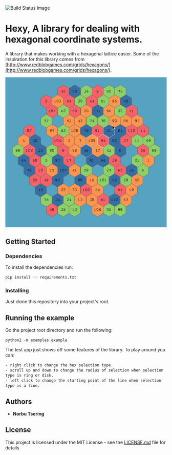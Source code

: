 ![Build Status Image](https://travis-ci.org/RedFT/Hexy.svg?branch=master)

# Hexy, A library for dealing with hexagonal coordinate systems.

A library that makes working with a hexagonal lattice easier. Some of the inspiration for this library comes from [http://www.redblobgames.com/grids/hexagons/](http://www.redblobgames.com/grids/hexagons/).

![Alt text](/resources/Hexy.gif?raw=true "Short Demo")

## Getting Started

### Dependencies

To install the dependencies run:
```bash
pip install -r requirements.txt
```

### Installing

Just clone this repository into your project's root.

## Running the example

Go the project root directory and run the following:

```
python2 -m examples.example
```

The test app just shows off some features of the library. To play around you can:

```
- right click to change the hex selection type. 
- scroll up and down to change the radius of selection when selection type is ring or disk.
- left click to change the starting point of the line when selection type is a line.
```

## Authors

* **Norbu Tsering** 

## License

This project is licensed under the MIT License - see the [LICENSE.md](LICENSE.md) file for details

